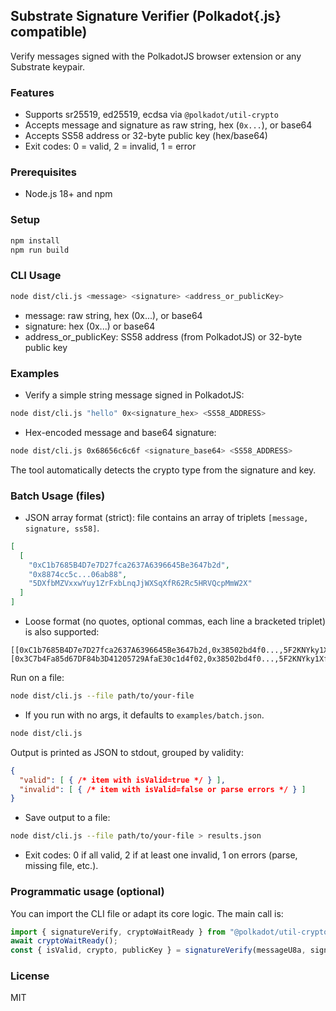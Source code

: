 ## Substrate Signature Verifier (Polkadot{.js} compatible)

Verify messages signed with the PolkadotJS browser extension or any Substrate keypair.

### Features
- Supports sr25519, ed25519, ecdsa via `@polkadot/util-crypto`
- Accepts message and signature as raw string, hex (`0x...`), or base64
- Accepts SS58 address or 32-byte public key (hex/base64)
- Exit codes: 0 = valid, 2 = invalid, 1 = error

### Prerequisites
- Node.js 18+ and npm

### Setup
```bash
npm install
npm run build
```

### CLI Usage
```bash
node dist/cli.js <message> <signature> <address_or_publicKey>
```
- message: raw string, hex (0x...), or base64
- signature: hex (0x...) or base64
- address_or_publicKey: SS58 address (from PolkadotJS) or 32-byte public key

### Examples
- Verify a simple string message signed in PolkadotJS:
```bash
node dist/cli.js "hello" 0x<signature_hex> <SS58_ADDRESS>
```
- Hex-encoded message and base64 signature:
```bash
node dist/cli.js 0x68656c6c6f <signature_base64> <SS58_ADDRESS>
```

The tool automatically detects the crypto type from the signature and key.

### Batch Usage (files)
- JSON array format (strict): file contains an array of triplets `[message, signature, ss58]`.
```json
[
  [
    "0xC1b7685B4D7e7D27fca2637A6396645Be3647b2d",
    "0x8874cc5c...06ab88",
    "5DXfbMZVxxwYuy1ZrFxbLnqJjWXSqXfR62Rc5HRVQcpMmW2X"
  ]
]
```
- Loose format (no quotes, optional commas, each line a bracketed triplet) is also supported:
```
[[0xC1b7685B4D7e7D27fca2637A6396645Be3647b2d,0x38502bd4f0...,5F2KNYky1XfrF2nPk9J7VGKNattENsh1ncRvKbHv1VZeW9qF]
[0x3C7b4Fa85d67DF84b3D41205729AfaE30c1d4f02,0x38502bd4f0...,5F2KNYky1XfrF2nPk9J7VGKNattENsh1ncRvKbHv1VZeW9qF]]
```

Run on a file:
```bash
node dist/cli.js --file path/to/your-file
```
- If you run with no args, it defaults to `examples/batch.json`.
```bash
node dist/cli.js
```

Output is printed as JSON to stdout, grouped by validity:
```json
{
  "valid": [ { /* item with isValid=true */ } ],
  "invalid": [ { /* item with isValid=false or parse errors */ } ]
}
```
- Save output to a file:
```bash
node dist/cli.js --file path/to/your-file > results.json
```
- Exit codes: 0 if all valid, 2 if at least one invalid, 1 on errors (parse, missing file, etc.).

### Programmatic usage (optional)
You can import the CLI file or adapt its core logic. The main call is:
```ts
import { signatureVerify, cryptoWaitReady } from "@polkadot/util-crypto";
await cryptoWaitReady();
const { isValid, crypto, publicKey } = signatureVerify(messageU8a, signatureU8a, ss58OrPublicKey);
```

### License
MIT
